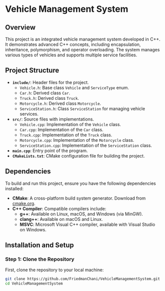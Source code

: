 # Vehicle Management System

## Overview

This project is an integrated vehicle management system developed in C++. It demonstrates advanced C++ concepts, including encapsulation, inheritance, polymorphism, and operator overloading. The system manages various types of vehicles and supports multiple service facilities.

## Project Structure

- **`include/`**: Header files for the project.
  - `Vehicle.h`: Base class `Vehicle` and `ServiceType` enum.
  - `Car.h`: Derived class `Car`.
  - `Truck.h`: Derived class `Truck`.
  - `Motorcycle.h`: Derived class `Motorcycle`.
  - `ServiceStation.h`: Class `ServiceStation` for managing vehicle services.
- **`src/`**: Source files with implementations.
  - `Vehicle.cpp`: Implementation of the `Vehicle` class.
  - `Car.cpp`: Implementation of the `Car` class.
  - `Truck.cpp`: Implementation of the `Truck` class.
  - `Motorcycle.cpp`: Implementation of the `Motorcycle` class.
  - `ServiceStation.cpp`: Implementation of the `ServiceStation` class.
- **`main.cpp`**: Entry point of the program.
- **`CMakeLists.txt`**: CMake configuration file for building the project.

## Dependencies

To build and run this project, ensure you have the following dependencies installed:

- **CMake**: A cross-platform build system generator. Download from [cmake.org](https://cmake.org/download/).
- **C++ Compiler**: Compatible compilers include:
  - **g++**: Available on Linux, macOS, and Windows (via MinGW).
  - **clang++**: Available on macOS and Linux.
  - **MSVC**: Microsoft Visual C++ compiler, available with Visual Studio on Windows.

## Installation and Setup

### Step 1: Clone the Repository

First, clone the repository to your local machine:

```bash
git clone https://github.com/FriedmanChani/VehicleManagementSystem.git
cd VehicleManagementSystem
